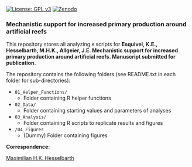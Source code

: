 [![License: GPL v3](https://img.shields.io/badge/License-GPLv3-blue.svg)](https://www.gnu.org/licenses/gpl-3.0)
[![Zenodo](https://img.shields.io/badge/-10.5281/zenodo.5847402-1682D4?style=flat&logo=zenodo&logoColor=white)](https://doi.org/10.5281/zenodo.5847402)

### Mechanistic support for increased primary production around artificial reefs

This repository stores all analyzing `R` scripts for **Esquivel, K.E., Hesselbarth, M.H.K., Allgeier, J.E. Mechanistic support for increased primary production around artificial reefs. Manuscript submitted for publication.**

The repository contains the following folders (see README.txt in each folder for sub-directories):
- `01_Helper_Functions/`
  - Folder containing R helper functions
- `02_Data/`
  - Folder containing starting values and parameters of analyses
- `03_Analysis/`
  - Folder containing R scripts to replicate results and figures
- `/04_Figures`
  -  (Dummy) Folder containing figures
  
**Correspondence:**

[Maximilian H.K. Hesselbarth](mailto:mhk.hesselbarth@gmail.com)
